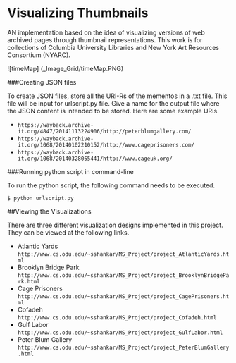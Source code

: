Visualizing Thumbnails
======================

AN implementation based on the idea of visualizing versions of web archived pages through thumbnail representations. This work is for collections of Columbia University Libraries and New York Art Resources Consortium (NYARC). 

![timeMap] (_Image_Grid/timeMap.PNG)

###Creating JSON files

To create JSON files, store all the URI-Rs of the mementos in a .txt file. This file will be input for urlscript.py file. Give a name for the output file where the JSON content is intended to be stored. Here are some example URIs.

* `https://wayback.archive-it.org/4847/20141113224906/http://peterblumgallery.com/`
* `https://wayback.archive-it.org/1068/20140102210152/http://www.cageprisoners.com/`
* `https://wayback.archive-it.org/1068/20140328055441/http://www.cageuk.org/`

###Running python script in command-line

To run the python script, the following command needs to be executed.

```
$ python urlscript.py
```

##Viewing the Visualizations

There are three different visualization designs implemented in this project. They can be viewed at the following links.

* Atlantic Yards `http://www.cs.odu.edu/~sshankar/MS_Project/project_AtlanticYards.html`
* Brooklyn Bridge Park `http://www.cs.odu.edu/~sshankar/MS_Project/project_BrooklynBridgePark.html`
* Cage Prisoners `http://www.cs.odu.edu/~sshankar/MS_Project/project_CagePrisoners.html`
* Cofadeh `http://www.cs.odu.edu/~sshankar/MS_Project/project_Cofadeh.html`
* Gulf Labor `http://www.cs.odu.edu/~sshankar/MS_Project/project_GulfLabor.html`
* Peter Blum Gallery `http://www.cs.odu.edu/~sshankar/MS_Project/project_PeterBlumGallery.html`
